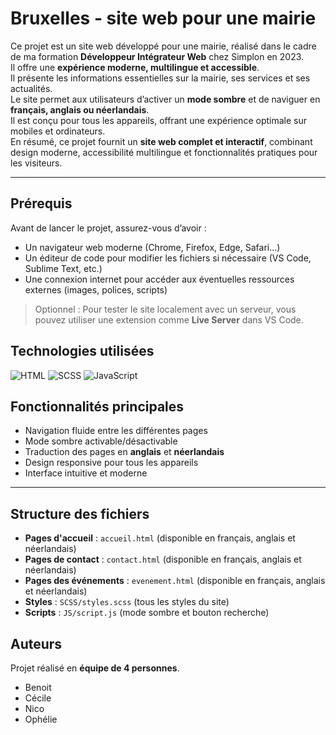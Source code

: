 # Bruxelles - site web pour une mairie

Ce projet est un site web développé pour une mairie, réalisé dans le cadre de ma formation **Développeur Intégrateur Web** chez Simplon en 2023.  
Il offre une **expérience moderne, multilingue et accessible**.  
Il présente les informations essentielles sur la mairie, ses services et ses actualités.  
Le site permet aux utilisateurs d’activer un **mode sombre** et de naviguer en **français, anglais ou néerlandais**.  
Il est conçu pour tous les appareils, offrant une expérience optimale sur mobiles et ordinateurs.  
En résumé, ce projet fournit un **site web complet et interactif**, combinant design moderne, accessibilité multilingue et fonctionnalités pratiques pour les visiteurs.

---

## Prérequis
Avant de lancer le projet, assurez-vous d’avoir :  

- Un navigateur web moderne (Chrome, Firefox, Edge, Safari…)  
- Un éditeur de code pour modifier les fichiers si nécessaire (VS Code, Sublime Text, etc.)  
- Une connexion internet pour accéder aux éventuelles ressources externes (images, polices, scripts)  

> Optionnel : Pour tester le site localement avec un serveur, vous pouvez utiliser une extension comme **Live Server** dans VS Code.

## Technologies utilisées

![HTML](https://img.shields.io/badge/HTML-FF69B4)
![SCSS](https://img.shields.io/badge/SCSS-1E90FF?style=flat-square&logo=sass&logoColor=white)
![JavaScript](https://img.shields.io/badge/JavaScript-yellow)



## Fonctionnalités principales
- Navigation fluide entre les différentes pages
- Mode sombre activable/désactivable
- Traduction des pages en **anglais** et **néerlandais**
- Design responsive pour tous les appareils
- Interface intuitive et moderne

---

## Structure des fichiers

- **Pages d'accueil** : `accueil.html` (disponible en français, anglais et néerlandais)  
- **Pages de contact** : `contact.html` (disponible en français, anglais et néerlandais)  
- **Pages des événements** : `evenement.html` (disponible en français, anglais et néerlandais)  
- **Styles** : `SCSS/styles.scss` (tous les styles du site)  
- **Scripts** : `JS/script.js` (mode sombre et bouton recherche)  

## Auteurs

Projet réalisé en **équipe de 4 personnes**.
- Benoit
- Cécile
- Nico
- Ophélie
